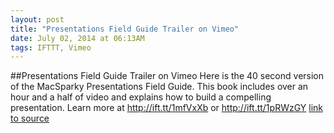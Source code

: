 ```yaml
---
layout: post
title: "Presentations Field Guide Trailer on Vimeo"
date: July 02, 2014 at 06:13AM
tags: IFTTT, Vimeo
---
```

##Presentations Field Guide Trailer on Vimeo
Here is the 40 second version of the MacSparky Presentations Field Guide. This book includes over an hour and a half of video and explains how to build a compelling presentation. Learn more at http://ift.tt/1mfVxXb or http://ift.tt/1pRWzGY
[link to source](http://ift.tt/1x995WP) 
